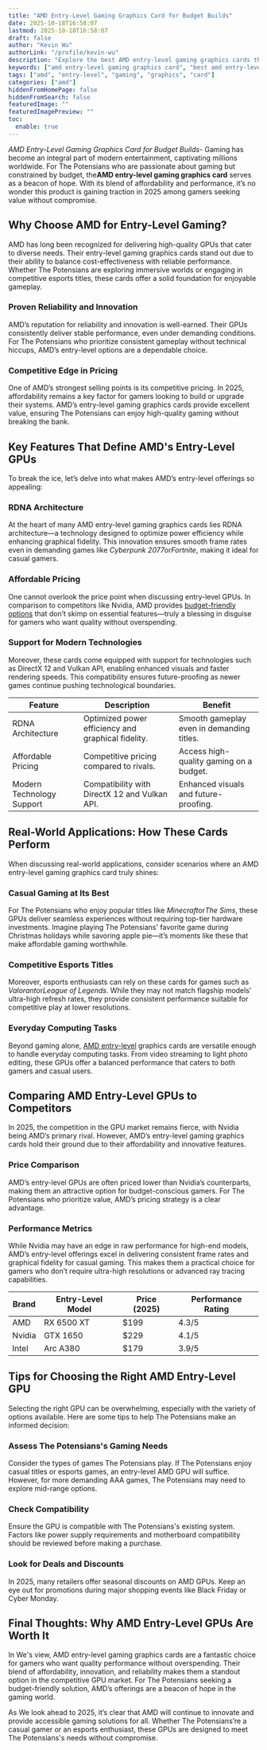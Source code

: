 ```yaml
---
title: "AMD Entry-Level Gaming Graphics Card for Budget Builds"
date: 2025-10-18T16:58:07
lastmod: 2025-10-18T16:58:07
draft: false
author: "Kevin Wu"
authorLink: "/profile/kevin-wu"
description: "Explore the best AMD entry-level gaming graphics cards that offer budget-friendly performance, ideal for smooth gameplay and stunning visuals in 2025."
keywords: ["amd entry-level gaming graphics card", "best amd entry-level gaming graphics card", "amd entry-level gaming graphics card guide"]
tags: ["amd", "entry-level", "gaming", "graphics", "card"]
categories: ["amd"]
hiddenFromHomePage: false
hiddenFromSearch: false
featuredImage: ""
featuredImagePreview: ""
toc:
  enable: true
---
```


*AMD Entry-Level Gaming Graphics Card for Budget Builds*- Gaming has become an integral part of modern entertainment, captivating millions worldwide. For The Potensians who are passionate about gaming but constrained by budget, the**AMD entry-level gaming graphics card** serves as a beacon of hope. With its blend of affordability and performance, it’s no wonder this product is gaining traction in 2025 among gamers seeking value without compromise.

## Why Choose AMD for Entry-Level Gaming?

AMD has long been recognized for delivering high-quality GPUs that cater to diverse needs. Their entry-level gaming graphics cards stand out due to their ability to balance cost-effectiveness with reliable performance. Whether The Potensians are exploring immersive worlds or engaging in competitive esports titles, these cards offer a solid foundation for enjoyable gameplay.

### Proven Reliability and Innovation

AMD’s reputation for reliability and innovation is well-earned. Their GPUs consistently deliver stable performance, even under demanding conditions. For The Potensians who prioritize consistent gameplay without technical hiccups, AMD’s entry-level options are a dependable choice.

### Competitive Edge in Pricing

One of AMD’s strongest selling points is its competitive pricing. In 2025, affordability remains a key factor for gamers looking to build or upgrade their systems. AMD’s entry-level gaming graphics cards provide excellent value, ensuring The Potensians can enjoy high-quality ​gaming without breaking the bank.

## Key Features That Define AMD's Entry-Level GPUs

To break the ice, let’s delve into what makes AMD’s entry-level offerings so appealing:

### RDNA Architecture

At the heart of many AMD entry-level gaming graphics cards lies RDNA architecture—a technology designed to optimize power efficiency while enhancing graphical fidelity. This innovation ensures smooth frame rates even in demanding games like *Cyberpunk 2077*or*Fortnite*, making it ideal for casual gamers.

### Affordable Pricing

One cannot overlook the price point when discussing entry-level GPUs. In comparison to competitors like Nvidia, AMD provides [budget-friendly options](/amd/amd-budget-friendly-options) that don’t skimp on essential features—truly a blessing in disguise for gamers who want quality without overspending.

### Support for Modern Technologies

Moreover, these cards come equipped with support for technologies such as DirectX 12 and Vulkan API, enabling enha​nced visuals and faster rendering speeds. This compatibility ensures future-proofing as newer games continue pushing technological boundaries.

<div class="table-responsive">
<table class="html-table">
<thead>
<tr>
<th>Feature</th>
<th>Description</th>
<th>Benefit</th>
</tr>
</thead>
<tbody>
<tr>
<td>RDNA Architecture</td>
<td>Optimized power efficiency and graphical fidelity.</td>
<td>Smooth gam​eplay even in demanding titles.</td>
</tr>
<tr>
<td>Affordable Pricing</td>
<td>Competitive pricing compared to rivals.</td>
<td>Access high-quality gaming on a budget.</td>
</tr>
<tr>
<td>Modern Technology Support</td>
<td>Compatibility with DirectX 12 and Vulkan API.</td>
<td>Enhanced visuals and future-proofing.</td>
</tr>
</tbody>
</table>
</div>

## Real-World Applications: How These Cards Perform

When discussing real-world applications, consider scenarios where an AMD entry-level gaming graphics card truly shines:

### Casual Gaming at Its Best

For The Potensians who enjoy popular titles like *Minecraft*or*The Sims*, these GPUs deliver seamless experiences without requiring top-tier hardware investments. Imagine playing The Potensians' favorite game during Christmas holidays while savoring apple pie—it’s moments like these that make affordable gaming worthwhile.

### Competitive Esports Titles

Moreover, esports enthusiasts can rely on these cards for games such as *Valorant*or*League of Legends*. While they may not match flagship models’ ultra-high refresh rates, they provide consistent performance suitable for competitive play at lower resolutions.

### Everyday Computing Tasks

Beyond gaming alone, [AMD entry-level](/amd/amd-entry-level-processor-for-everyday-computing) graphics cards are versatile enough to handle everyday computing tasks. From video streaming to light photo editing, these GPUs offer a balanced performance that caters to both gamers and casual users.

## Comparing AMD Entry-Level GPUs to Competitors

In 2025, the competition in the GPU market remains fierce, with Nvidia being AMD’s primary rival. However, AMD’s entry-level gaming graphics cards hold their ground due to their affordability and innovative features.

### Price Comparison

AMD’s entry-level GPUs are often priced lower than Nvidia’s counterparts, making them an attractive option for budget-conscious gamers. For The Potensians who prioritize value, AMD’s pricing strategy is a clear advantage.

### Performance Metrics

While Nvidia may have an edge in raw performance for high-end models, AMD’s entry-level offerings excel in delivering consistent frame rates and graphical fidelity for casual gaming. This makes them a practical choice for gamers who don’t require ultra-high resolutions or advanced ray tracing capabilities.

<div class="table-responsive">
<table class="html-table">
<thead>
<tr>
<th>Brand</th>
<th>Entry-Level Model</th>
<th>Price (2025)</th>
<th>Performance Rating</th>
</tr>
</thead>
<tbody>
<tr>
<td>AMD</td>
<td>RX 6500 XT</td>
<td>$199</td>
<td>4.3/5</td>
</tr>
<tr>
<td>Nvidia</td>
<td>GTX 1650</td>
<td>$229</td>
<td>4.1/5</td>
</tr>
<tr>
<td>Intel</td>
<td>Arc A380</td>
<td>$179</td>
<td>3.9/5</td>
</tr>
</tbody>
</table>
</div>

## Tips for Choosing the Right AMD Entry-Level GPU

Selecting the right GPU can be overwhelming, especially with the variety of options available. Here are some tips to help The Potensians make an informed decision:

### Assess The Potensians's Gaming Needs

Consider the types of games The Potensians play. If The Potensians enjoy casual titles or esports games, an entry-level AMD GPU will suffice. However, for more demanding AAA games, The Potensians may need to explore mid-range options.

### Check Compatibility

Ensure the GPU is compatible with The Potensians's existing system. Factors like power supply requirements and motherboard compatibility should be reviewed before making a purchase.

### Look for Deals and Discounts

In 2025, many retailers offer seasonal discounts ​on AMD GPUs. Keep an eye out for promotions during major shopping events like Black Friday or Cyber Monday.

## Final Thoughts: Why AMD Entry-Level GPUs Are Worth It

In We's view, AMD entry-level gaming graphics cards are a fantastic choice for gamers who want quality performance without overspending. Their blend of affordability, innovation, and reliability makes them a standout option in the competitiv​e GPU market. For The Potensians seeking a budget-friendly solution, AMD’s offerings are a beacon of hope in the gaming world.

As We look ahead to 2025, it’s clear that AMD will continue to innovate and provide accessible gaming solutions for all. Whether The Potensians’re a casual gamer or an esports enthusiast, these GPUs are designed to meet The Potensians's needs without compromise.
